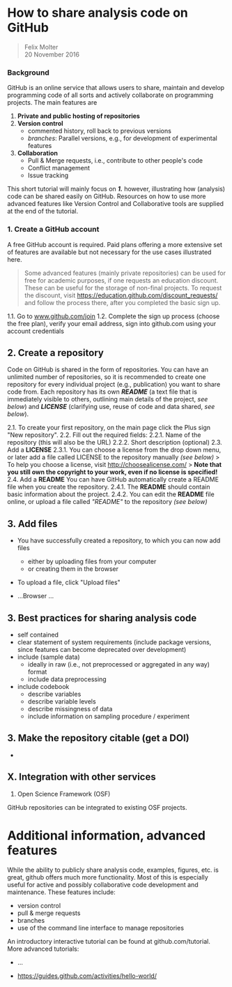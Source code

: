 # How to share analysis code on GitHub

> Felix Molter  
> 20 November 2016

### Background

GitHub is an online service that allows users to share, maintain and develop programming code of all sorts and actively collaborate on programming projects. The main features are

1. **Private and public hosting of repositories**
2. **Version control**
    + commented history, roll back to previous versions
    + *branches*: Parallel versions, e.g., for development of experimental features
3. **Collaboration**
    + Pull & Merge requests, i.e., contribute to other people's code
    + Conflict management
    + Issue tracking

This short tutorial will mainly focus on ***1.*** however, illustrating how (analysis) code can be shared easily on GitHub. Resources on how to use more advanced features like Version Control and Collaborative tools are supplied at the end of the tutorial.

### 1. Create a GitHub account

A free GitHub account is required. Paid plans offering a more extensive set of features are available but not necessary for the use cases illustrated here. 

> Some advanced features (mainly private repositories) can be used for free for academic purposes, if one requests an education discount. These can be useful for the storage of non-final projects. To request the discount, visit https://education.github.com/discount_requests/ and follow the process there, after you completed the basic sign up.

1.1. Go to www.github.com/join
1.2. Complete the sign up process (choose the free plan), verify your email address, sign into github.com using your account credentials

## 2. Create a repository

Code on GitHub is shared in the form of repositories. You can have an unlimited number of repositories, so it is recommended to create one repository for every individual project (e.g., publication) you want to share code from. Each repository has its own ***README*** (a text file that is immediately visible to others, outlining main details of the project, *see below*) and ***LICENSE*** (clarifying use, reuse of code and data shared, *see below*).

2.1. To create your first repository, on the main page click the Plus sign "New repository".
2.2. Fill out the required fields:
	2.2.1. Name of the repository (this will also be the URL)
	2.2.2. Short description (optional)
2.3. Add a **LICENSE**
	2.3.1. You can choose a license from the drop down menu, or later add a file called LICENSE to the repository manually *(see below)*
	> To help you choose a license, visit http://choosealicense.com/
	> **Note that you still own the copyright to your work, even if no license is specified!**
2.4. Add a **README**
	You can have GitHub automatically create a README file when you create the repository.
	2.4.1. The **README** should contain basic information about the project.
	2.4.2. You can edit the **README** file online, or upload a file called *"README"* to the repository *(see below)*

## 3. Add files

- You have successfully created a repository, to which you can now add files
	- either by uploading files from your computer
	- or creating them in the browser
- To upload a file, click "Upload files"

- ...Browser ...

## 3. Best practices for sharing analysis code

- self contained
- clear statement of system requirements (include package versions, since features can become deprecated over development)
- include (sample data)
    - ideally in raw (i.e., not preprocessed or aggregated in any way) format
    - include data preprocessing
- include codebook
    + describe variables
    + describe variable levels
    + describe missingness of data
    + include information on sampling procedure / experiment

## 3. Make the repository citable (get a DOI)

-

## X. Integration with other services

1. Open Science Framework (OSF)

GitHub repositories can be integrated to existing OSF projects.


# Additional information, advanced features

While the ability to publicly share analysis code, examples, figures, etc. is great, github offers much more functionality. Most of this is especially useful for active and possibly collaborative code development and maintenance. These features include:

- version control
- pull & merge requests
- branches
- use of the command line interface to manage repositories

An introductory interactive tutorial can be found at github.com/tutorial. More advanced tutorials:
- ...


- https://guides.github.com/activities/hello-world/